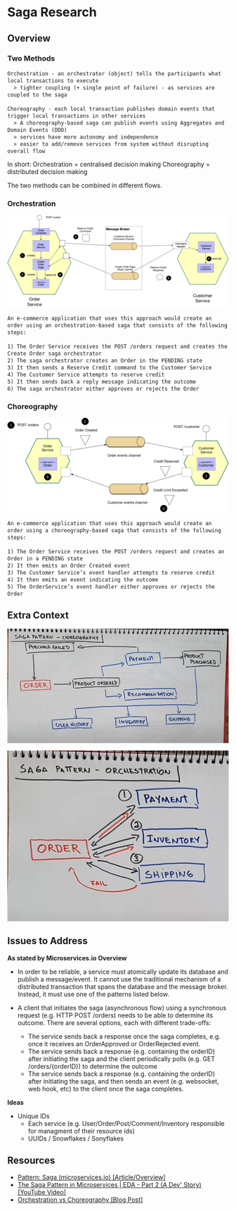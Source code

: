# Saga Research

## Overview

### Two Methods
```
Orchestration - an orchestrator (object) tells the participants what local transactions to execute
  > tighter coupling (+ single point of failure) - as services are coupled to the saga

Choreography - each local transaction publishes domain events that trigger local transactions in other services
  > A choreography-based saga can publish events using Aggregates and Domain Events (DDD)
  > services have more autonomy and independence
  > easier to add/remove services from system without disrupting overall flow
```

In short:
Orchestration = centralised decision making
Choreography = distributed decision making

The two methods can be combined in different flows.

### Orchestration
![Orchestration src. MicroservicesIO](./research/orchestration-1.png)

```
An e-commerce application that uses this approach would create an order using an orchestration-based saga that consists of the following steps:

1) The Order Service receives the POST /orders request and creates the Create Order saga orchestrator
2) The saga orchestrator creates an Order in the PENDING state
3) It then sends a Reserve Credit command to the Customer Service
4) The Customer Service attempts to reserve credit
5) It then sends back a reply message indicating the outcome
6) The saga orchestrator either approves or rejects the Order
```

### Choreography

![Choreography src. MicroservicesIO](./research/choreography-1.png)

```
An e-commerce application that uses this approach would create an order using a choreography-based saga that consists of the following steps:

1) The Order Service receives the POST /orders request and creates an Order in a PENDING state
2) It then emits an Order Created event
3) The Customer Service’s event handler attempts to reserve credit
4) It then emits an event indicating the outcome
5) The OrderService’s event handler either approves or rejects the Order
```



## Extra Context

![Choreography src. A Dev' Story](./research/choreography-2.jpg)

![Orchestration src. A Dev' Story](./research/orchestration-2.jpg)



## Issues to Address

**As stated by Microservices.io Overview**

* In order to be reliable, a service must atomically update its database and publish a message/event. It cannot use the traditional mechanism of a distributed transaction that spans the database and the message broker. Instead, it must use one of the patterns listed below.

* A client that initiates the saga (asynchronous flow) using a synchronous request (e.g. HTTP POST /orders) needs to be able to determine its outcome. There are several options, each with different trade-offs:
  * The service sends back a response once the saga completes, e.g. once it receives an OrderApproved or OrderRejected event.
  * The service sends back a response (e.g. containing the orderID) after initiating the saga and the client periodically polls (e.g. GET /orders/{orderID}) to determine the outcome
  * The service sends back a response (e.g. containing the orderID) after initiating the saga, and then sends an event (e.g. websocket, web hook, etc) to the client once the saga completes.


**Ideas**

* Unique IDs
  * Each service (e.g. User/Order/Post/Comment/Inventory responsible for managment of their resource ids)
  * UUIDs / Snowflakes / Sonyflakes


## Resources

- [Pattern: Saga (microservices.io) [Article/Overview]](https://microservices.io/patterns/data/saga.html)
- [The Saga Pattern in Microservices | EDA - Part 2 (A Dev' Story) [YouTube Video]](https://www.youtube.com/watch?v=C0rGwyJkDTU)
- [Orchestration vs Choreography [Blog Post]](https://camunda.com/blog/2023/02/orchestration-vs-choreography/)